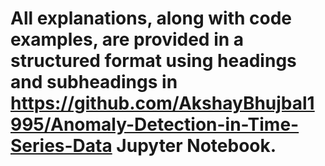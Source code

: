 # All explanations, along with code examples, are provided in a structured format using headings and subheadings in https://github.com/AkshayBhujbal1995/Anomaly-Detection-in-Time-Series-Data Jupyter Notebook. 
